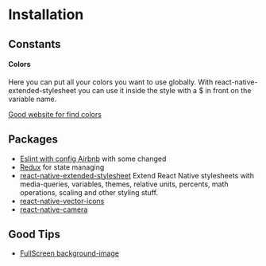 # Installation


## Constants

#### Colors

Here you can put all your colors you want to use globally. With react-native-extended-stylesheet you can use it inside the style with a $ in front on the variable name.

[Good website for find colors](https://coolors.co/)

## Packages

- [Eslint with config Airbnb](https://github.com/airbnb/javascript) with some changed
- [Redux](http://redux.js.org/) for state managing
- [react-native-extended-stylesheet](https://github.com/vitalets/react-native-extended-stylesheet) Extend React Native stylesheets with media-queries, variables, themes, relative units, percents, math operations, scaling and other styling stuff.
- [react-native-vector-icons](https://github.com/oblador/react-native-vector-icons)
- [react-native-camera](https://github.com/lwansbrough/react-native-camera)

## Good Tips

- [FullScreen background-image](http://stackoverflow.com/questions/29322973/whats-the-best-way-to-add-a-full-screen-background-image-in-react-native)
